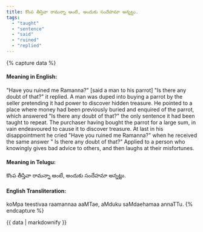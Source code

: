 ```yaml
---
title: కొంప తీస్తివా రామన్నా ఆంటే, అందుకు సందేహమా అన్నట్టు.
tags:
  - "taught"
  - "sentence"
  - "said"
  - "ruined"
  - "replied"
---
```


{% capture data %}
#### Meaning in English:
"Have you ruined me Ramanna?" [said a man to his parrot] "Is there any doubt of that?" it replied.
A man was duped into buying a parrot by the seller pretending it had power to discover hidden treasure. He pointed to a place where money had been previously buried and enquired of the parrot, which answered "Is there any doubt of that?" the only sentence it had been taught to repeat. The purchaser having bought the parrot for a large sum, in vain endeavoured to cause it to discover treasure. At last in his disappointment he cried "Have you ruined me Ramanna?" when he received the same answer " Is there any doubt of that?"
Applied to a person who knowingly gives bad advice to others, and then laughs at their misfortunes.

#### Meaning in Telugu:
కొంప తీస్తివా రామన్నా ఆంటే, అందుకు సందేహమా అన్నట్టు.

#### English Transliteration:
koMpa teestivaa raamannaa aaMTae, aMduku saMdaehamaa annaTTu.
{% endcapture %}

<div class="notice">{{ data | markdownify }}</div>

